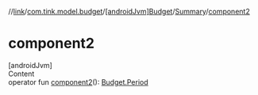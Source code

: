 //[link](../../../index.md)/[com.tink.model.budget](../../index.md)/[[androidJvm]Budget](../index.md)/[Summary](index.md)/[component2](component2.md)



# component2  
[androidJvm]  
Content  
operator fun [component2](component2.md)(): [Budget.Period](../-period/index.md)  



